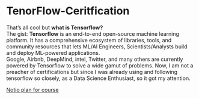 # TenorFlow-Ceritfication
That’s all cool but <strong>what is Tensorflow?</strong><br>
The gist: <strong>Tensorflow</strong> is an end-to-end open-source machine learning platform. It has a comprehensive ecosystem of libraries, tools, and community resources that lets ML/AI Engineers, Scientists/Analysts build and deploy ML-powered applications.<br>
Google, Airbnb, DeepMind, intel, Twitter, and many others are currently powered by Tensorflow to solve a wide gamut of problems. Now, I am not a preacher of certifications but since I was already using and following tensorflow so closely, as a Data Science Enthusiast, so it got my attention.<br>

<a href= "https://www.notion.so/70acb1f5509d4227ae4ac6ba0f29d78a?v=0e180ba1534742d8b19436b7b27aec44">Notio plan for course</a>
